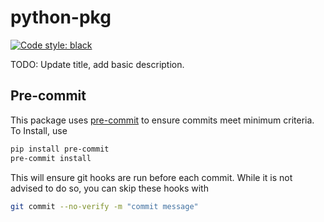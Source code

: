 # python-pkg

[![Code style: black](https://img.shields.io/badge/code%20style-black-000000.svg)](https://github.com/psf/black)

TODO: Update title, add basic description.

## Pre-commit

This package uses [pre-commit](https://pre-commit.com/) to ensure commits meet minimum criteria. To Install, use

```bash
pip install pre-commit
pre-commit install
```

This will ensure git hooks are run before each commit. While it is not advised to do so, you can skip these hooks with

```bash
git commit --no-verify -m "commit message"
```
